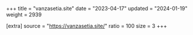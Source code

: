 +++
title = "vanzasetia.site"
date = "2023-04-17"
updated = "2024-01-19"
weight = 2939

[extra]
source = "https://vanzasetia.site/"
ratio = 100
size = 3
+++
